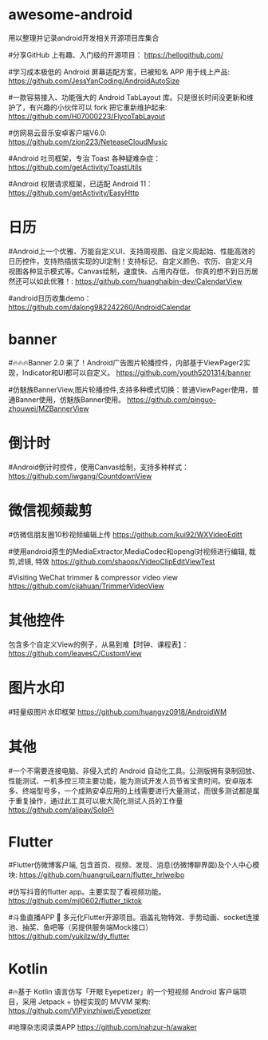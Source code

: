 # awesome-android
用以整理并记录android开发相关开源项目库集合

#分享GitHub 上有趣、入门级的开源项目：
https://hellogithub.com/

#学习成本极低的 Android 屏幕适配方案，已被知名 APP 用于线上产品:
https://github.com/JessYanCoding/AndroidAutoSize


#一款容易接入、功能强大的 Android TabLayout 库。只是很长时间没更新和维护了，有兴趣的小伙伴可以 fork 把它重新维护起来:
https://github.com/H07000223/FlycoTabLayout

#仿网易云音乐安卓客户端V6.0:
https://github.com/zion223/NeteaseCloudMusic


#Android 吐司框架，专治 Toast 各种疑难杂症：
https://github.com/getActivity/ToastUtils

#Android 权限请求框架，已适配 Android 11：
https://github.com/getActivity/EasyHttp

# 日历
#Android上一个优雅、万能自定义UI、支持周视图、自定义周起始、性能高效的日历控件，支持热插拔实现的UI定制！支持标记、自定义颜色、农历、自定义月视图各种显示模式等。Canvas绘制，速度快、占用内存低，
你真的想不到日历居然还可以如此优雅！:
https://github.com/huanghaibin-dev/CalendarView

#android日历收集demo：
https://github.com/dalong982242260/AndroidCalendar

# banner
#🔥🔥🔥Banner 2.0 来了！Android广告图片轮播控件，内部基于ViewPager2实现，Indicator和UI都可以自定义。
https://github.com/youth5201314/banner

#仿魅族BannerView,图片轮播控件,支持多种模式切换：普通ViewPager使用，普通Banner使用，仿魅族Banner使用。
https://github.com/pinguo-zhouwei/MZBannerView

# 倒计时
#Android倒计时控件，使用Canvas绘制，支持多种样式：
https://github.com/iwgang/CountdownView

# 微信视频裁剪
#仿微信朋友圈10秒视频编辑上传
https://github.com/kui92/WXVideoEditt

#使用android原生的MediaExtractor,MediaCodec和opengl对视频进行编辑, 裁剪,滤镜, 特效
https://github.com/shaopx/VideoClipEditViewTest

#Visiting WeChat trimmer & compressor video view
https://github.com/cjiahuan/TrimmerVideoView
# 其他控件
包含多个自定义View的例子，从易到难【时钟、课程表】： 
https://github.com/leavesC/CustomView

# 图片水印

#轻量级图片水印框架
https://github.com/huangyz0918/AndroidWM

# 其他
#一个不需要连接电脑、非侵入式的 Android 自动化工具。公测版拥有录制回放、性能测试、一机多控三项主要功能，能为测试开发人员节省宝贵时间。安卓版本多、终端型号多，一个成熟安卓应用的上线需要进行大量测试，而很多测试都是属于重复操作，通过此工具可以极大简化测试人员的工作量
https://github.com/alipay/SoloPi

# Flutter

#Flutter仿微博客户端, 包含首页、视频、发现、消息(仿微博聊界面)及个人中心模块:
https://github.com/huangruiLearn/flutter_hrlweibo

#仿写抖音的flutter app。主要实现了看视频功能。
https://github.com/mjl0602/flutter_tiktok

#斗鱼直播APP 🚀 多元化Flutter开源项目。涵盖礼物特效、手势动画、socket连接池、抽奖、鱼吧等（另提供服务端Mock接口）
https://github.com/yukilzw/dy_flutter

# Kotlin

#🔥基于 Kotlin 语言仿写「开眼 Eyepetizer」的一个短视频 Android 客户端项目，采用 Jetpack + 协程实现的 MVVM 架构:
https://github.com/VIPyinzhiwei/Eyepetizer

#地理杂志阅读类APP
https://github.com/nahzur-h/awaker








